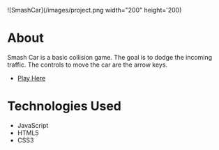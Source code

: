 ![SmashCar](/images/project.png width="200" height='200)
# About 
Smash Car is a basic collision game. The goal is to dodge the incoming traffic. The controls to move the car are the arrow keys. 
* [Play Here](https://sulizz.github.io/cargame/)

# Technologies Used 
* JavaScript 
* HTML5
* CSS3

